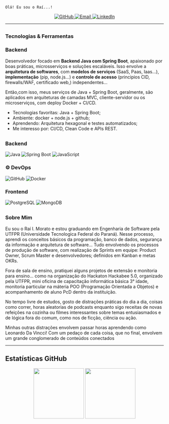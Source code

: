 <!-- Banner -->
```
Olá! Eu sou o Raí...!
```

<p align="center">
  <a href="https://github.com/raiiannicelli">
    <img src="https://img.shields.io/github/followers/seuusuario?label=Followers&style=social" alt="GitHub">
  </a>
  <a href="mailto:raimorato@alunos.utfpr.edu.br">
    <img src="https://img.shields.io/badge/E--mail-D14836?style=flat&logo=gmail&logoColor=white" alt="Email">
  </a>
  <a href="https://linkedin.com/in/raiiannicelli">
    <img src="https://img.shields.io/badge/LinkedIn-blue?style=flat&logo=linkedin" alt="LinkedIn">
  </a>
</p>

---
##
### Tecnologias & Ferramentas
###  Backend

Desenvolvedor focado em **Backend Java com Spring Boot**, apaixonado por boas práticas, microsserviços e soluções escaláveis.
Isso envolve a **arquitetura de softwares**, com **modelos de serviços** (SaaS, Paas, Iaas...), **implementação** (pip, node.js...) e **controle de acesso** (principios CID, firewalls/WAF, certificado web,) independentes... 

Então,com isso, meus serviços de Java + Spring Boot, geralmente, são aplicados em arquiteturas de camadas MVC, cliente-servidor ou os microserviços, com deploy Docker + CI/CD.

-  Tecnologias favoritas: Java + Spring Boot;
-  Ambiente: docker + node.js + github;
-  Aprendendo: Arquitetura hexagonal e testes automatizados;
-  Me interesso por: CI/CD, Clean Code e APIs REST.

##
### Backend

![Java](https://img.shields.io/badge/Java-007396?style=for-the-badge&logo=java&logoColor=white)
![Spring Boot](https://img.shields.io/badge/Spring_Boot-6DB33F?style=for-the-badge&logo=spring-boot&logoColor=white)
![JavaScript](https://img.shields.io/badge/JavaScript-F7DF1E?style=for-the-badge&logo=javascript&logoColor=black)

### ⚙ DevOps

![GitHub](https://img.shields.io/badge/GitHub-181717?style=for-the-badge&logo=github)
![Docker](https://img.shields.io/badge/Docker-2496ED?style=for-the-badge&logo=docker&logoColor=white)

###  Frontend

![PostgreSQL](https://img.shields.io/badge/PostgreSQL-4169E1?style=for-the-badge&logo=postgresql&logoColor=white)
![MongoDB](https://img.shields.io/badge/MongoDB-47A248?style=for-the-badge&logo=mongodb&logoColor=white)


##

###  Sobre Mim
Eu sou o Raí I. Morato e estou graduando em Engenharia de Software pela UTFPR (Universidade Tecnologica Federal do Paraná).
Nesse processo, aprendi os conceitos básicos da programação, banco de dados, segurança da informação e arquitetura de software... Tudo envolvendo os processos de produção de software, com realização de Sprints em equipe: Product Owner, Scrum Master e desenvolvedores; definidos em Kanban e metas OKRs.

Fora de sala de ensino, pratiquei alguns projetos de extensão e monitoria para ensino... como na organização do Hackaton Hackabee 5.0, organizado pela UTFPR, mini oficina de capacitação informática básica 3° idade, monitoria particular na máteria POO (Programação Orientada a Objetos) e acompanhamento de aluno PcD dentro da instituição. 

No tempo livre de estudos, gosto de distrações práticas do dia a dia, coisas como correr, horas aleatorias de podcasts enquanto sigo receitas de novas refeições na cozinha ou filmes interessantes sobre temas entusiasmados e de lógica fora do comum, como nos de ficção, ciência ou ação. 

Minhas outras distrações envolvem passar horas aprendendo como Leonardo Da Vincci! Com um pedaço de cada coisa, que no final, envolvem um grande conglomerado de conteúdos  conectados

---

##  Estatísticas GitHub

<p align="center">
  <img height="160px" src="https://github-readme-stats.vercel.app/api?username=raiiannicelli&show_icons=true&theme=tokyonight&count_private=true" />
  <img height="160px" src="https://github-readme-stats.vercel.app/api/top-langs/?username=raiiannicelli&layout=compact&theme=tokyonight" />
</p>
